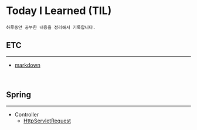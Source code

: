 # Today I Learned (TIL)
    하루동안 공부한 내용을 정리해서 기록합니다.
## ETC
---
* [markdown](./ETC/markdown.md)

<br>

## Spring
---
* Controller
    + [HttpServletRequest](./Spring/controller/HttpServletRequest.md)
